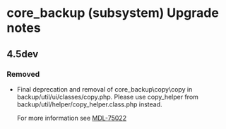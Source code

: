 # core_backup (subsystem) Upgrade notes

## 4.5dev

### Removed

- Final deprecation and removal of core_backup\copy\copy in backup/util/ui/classes/copy.php. Please use copy_helper from backup/util/helper/copy_helper.class.php instead.

  For more information see [MDL-75022](https://tracker.moodle.org/browse/MDL-75022)
